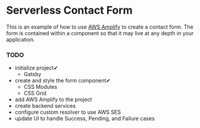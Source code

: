 # Serverless Contact Form

This is an example of how to use [AWS Amplify](https://aws-amplify.github.io/) to create a contact form. The form is contained within a component so that it may live at any depth in your application.

### TODO

- initialize project✔
  - Gatsby
- create and style the form component✔
  - CSS Modules
  - CSS Grid
- add AWS Amplify to the project
- create backend services
- configure custom resolver to use AWS SES
- update UI to handle Success, Pending, and Failure cases
